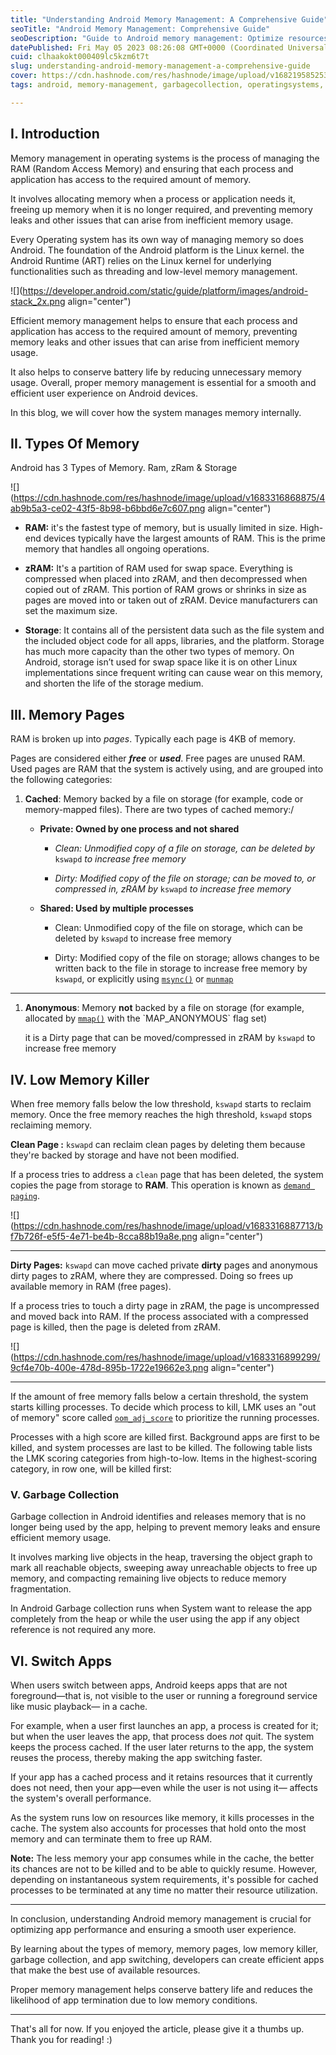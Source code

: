 ```yaml
---
title: "Understanding Android Memory Management: A Comprehensive Guide"
seoTitle: "Android Memory Management: Comprehensive Guide"
seoDescription: "Guide to Android memory management: Optimize resources, improve performance, and enhance user experience"
datePublished: Fri May 05 2023 08:26:08 GMT+0000 (Coordinated Universal Time)
cuid: clhaakokt000409lc5kzm6t7t
slug: understanding-android-memory-management-a-comprehensive-guide
cover: https://cdn.hashnode.com/res/hashnode/image/upload/v1682195852536/f37f70a3-7544-45f9-8321-77e4fe432d54.png
tags: android, memory-management, garbagecollection, operatingsystems, memorymanagement

---
```


## I. Introduction

Memory management in operating systems is the process of managing the RAM (Random Access Memory) and ensuring that each process and application has access to the required amount of memory.

It involves allocating memory when a process or application needs it, freeing up memory when it is no longer required, and preventing memory leaks and other issues that can arise from inefficient memory usage.

Every Operating system has its own way of managing memory so does Android. The foundation of the Android platform is the Linux kernel. the Android Runtime (ART) relies on the Linux kernel for underlying functionalities such as threading and low-level memory management.

![](https://developer.android.com/static/guide/platform/images/android-stack_2x.png align="center")

Efficient memory management helps to ensure that each process and application has access to the required amount of memory, preventing memory leaks and other issues that can arise from inefficient memory usage.

It also helps to conserve battery life by reducing unnecessary memory usage. Overall, proper memory management is essential for a smooth and efficient user experience on Android devices.

In this blog, we will cover how the system manages memory internally.

## II. Types Of Memory

Android has 3 Types of Memory. Ram, zRam & Storage

![](https://cdn.hashnode.com/res/hashnode/image/upload/v1683316868875/4ab9b5a3-ce02-43f5-8b98-b6bbd6e7c607.png align="center")

* **RAM:** it's the fastest type of memory, but is usually limited in size. High-end devices typically have the largest amounts of RAM. This is the prime memory that handles all ongoing operations.
    
* **zRAM:** It's a partition of RAM used for swap space. Everything is compressed when placed into zRAM, and then decompressed when copied out of zRAM. This portion of RAM grows or shrinks in size as pages are moved into or taken out of zRAM. Device manufacturers can set the maximum size.
    
* **Storage**: It contains all of the persistent data such as the file system and the included object code for all apps, libraries, and the platform. Storage has much more capacity than the other two types of memory. On Android, storage isn’t used for swap space like it is on other Linux implementations since frequent writing can cause wear on this memory, and shorten the life of the storage medium.
    

## III. Memory Pages

RAM is broken up into *pages*. Typically each page is 4KB of memory.

Pages are considered either ***free*** or ***used***. Free pages are unused RAM. Used pages are RAM that the system is actively using, and are grouped into the following categories:

1. **Cached**: Memory backed by a file on storage (for example, code or memory-mapped files). There are two types of cached memory:/
    
    * **Private: Owned by one process and not shared**
        
        * *Clean: Unmodified copy of a file on storage, can be deleted by* `kswapd` *to increase free memory*
            
        * *Dirty: Modified copy of the file on storage; can be moved to, or compressed in, zRAM by* `kswapd` *to increase free memory*
            
    * **Shared: Used by multiple processes**
        
        * Clean: Unmodified copy of the file on storage, which can be deleted by `kswapd` to increase free memory
            
        * Dirty: Modified copy of the file on storage; allows changes to be written back to the file in storage to increase free memory by `kswapd`, or explicitly using [`msync()`](https://developer.android.com/reference/android/system/Os#msync(long,%2520long,%2520int)) or [`munmap`](https://developer.android.com/reference/android/system/Os#munmap(long,%2520long))
            

---

1. **Anonymous**: Memory **not** backed by a file on storage (for example, allocated by [`mmap()`](https://developer.android.com/reference/android/system/Os#mmap(long,%2520long,%2520int,%2520int,%2520java.io.FileDescriptor,%2520long)) with the `MAP_ANONYMOUS` flag set)
    
    it is a Dirty page that can be moved/compressed in zRAM by `kswapd` to increase free memory
    

## IV. Low Memory Killer

When free memory falls below the low threshold, `kswapd` starts to reclaim memory. Once the free memory reaches the high threshold, `kswapd` stops reclaiming memory.

**Clean Page :** `kswapd` can reclaim clean pages by deleting them because they're backed by storage and have not been modified.

If a process tries to address a `clean` page that has been deleted, the system copies the page from storage to **RAM**. This operation is known as [`demand paging`](https://www.javatpoint.com/os-demand-paging).

![](https://cdn.hashnode.com/res/hashnode/image/upload/v1683316887713/bf7b726f-e5f5-4e71-be4b-8cca88b19a8e.png align="center")

---

**Dirty Pages:** `kswapd` can move cached private **dirty** pages and anonymous dirty pages to zRAM, where they are compressed. Doing so frees up available memory in RAM (free pages).

If a process tries to touch a dirty page in zRAM, the page is uncompressed and moved back into RAM. If the process associated with a compressed page is killed, then the page is deleted from zRAM.

![](https://cdn.hashnode.com/res/hashnode/image/upload/v1683316899299/9cf4e70b-400e-478d-895b-1722e19662e3.png align="center")

---

If the amount of free memory falls below a certain threshold, the system starts killing processes. To decide which process to kill, LMK uses an "out of memory" score called [`oom_adj_score`](https://android.googlesource.com/platform/system/memory/lmkd/+/master/README.md) to prioritize the running processes.

Processes with a high score are killed first. Background apps are first to be killed, and system processes are last to be killed. The following table lists the LMK scoring categories from high-to-low. Items in the highest-scoring category, in row one, will be killed first:

### V. Garbage Collection

Garbage collection in Android identifies and releases memory that is no longer being used by the app, helping to prevent memory leaks and ensure efficient memory usage.

It involves marking live objects in the heap, traversing the object graph to mark all reachable objects, sweeping away unreachable objects to free up memory, and compacting remaining live objects to reduce memory fragmentation.

In Android Garbage collection runs when System want to release the app completely from the heap or while the user using the app if any object reference is not required any more.

## VI. Switch Apps

When users switch between apps, Android keeps apps that are not foreground—that is, not visible to the user or running a foreground service like music playback— in a cache.

For example, when a user first launches an app, a process is created for it; but when the user leaves the app, that process does *not* quit. The system keeps the process cached. If the user later returns to the app, the system reuses the process, thereby making the app switching faster.

If your app has a cached process and it retains resources that it currently does not need, then your app—even while the user is not using it— affects the system's overall performance.

As the system runs low on resources like memory, it kills processes in the cache. The system also accounts for processes that hold onto the most memory and can terminate them to free up RAM.

**Note:** The less memory your app consumes while in the cache, the better its chances are not to be killed and to be able to quickly resume. However, depending on instantaneous system requirements, it's possible for cached processes to be terminated at any time no matter their resource utilization.

---

In conclusion, understanding Android memory management is crucial for optimizing app performance and ensuring a smooth user experience.

By learning about the types of memory, memory pages, low memory killer, garbage collection, and app switching, developers can create efficient apps that make the best use of available resources.

Proper memory management helps conserve battery life and reduces the likelihood of app termination due to low memory conditions.

---

That's all for now. If you enjoyed the article, please give it a thumbs up. Thank you for reading! :)